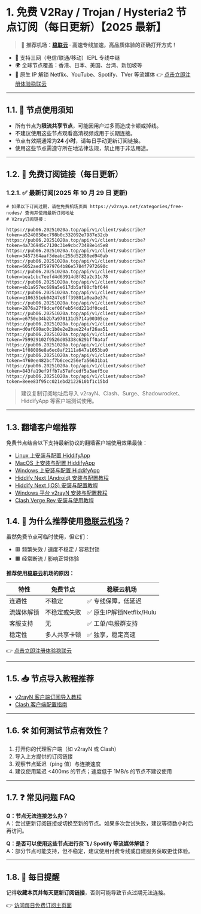 # 1. 免费 V2Ray / Trojan / Hysteria2 节点订阅（每日更新）【2025 最新】

> 🎯 **推荐机场：[稳联云](https://def.20251020a.top/1) · 高速专线加速，高品质体验的正确打开方式！**

- 📶 支持三网（电信/联通/移动）IEPL 专线中继
- 🌍 全球节点覆盖：香港、日本、美国、台湾、新加坡等
- 🚀 原生 IP 解锁 Netflix、YouTube、Spotify、TVer 等流媒体
  👉 [点击立即注册体验稳联云](https://def.20251020a.top/1)

---

## 1.1. 📌 节点使用须知

- 所有节点为**限流共享节点**，可能因用户过多而造成卡顿或掉线。
- 不建议使用这些节点观看高清视频或用于长期连接。
- 节点有效期通常为**24 小时**，请每日手动更新订阅链接。
- 使用这些节点需遵守所在地法律法规，禁止用于非法用途。

---

## 1.2. 🔗 免费订阅链接（每日更新）

### 1.2.1. ✅ 最新订阅(2025 年 10 月 29 日 更新)

```code
# 如果以下订阅过期，请在免费机场页面 https://v2raya.net/categories/free-nodes/ 查询并使用最新订阅地址
# V2ray订阅链接：

https://pub06.20251020a.top/api/v1/client/subscribe?token=a5240858ec798b0c332092e7987e32cb
https://pub06.20251020a.top/api/v1/client/subscribe?token=4a736945c7120c31e9cbc73488e145e8
https://pub06.20251020a.top/api/v1/client/subscribe?token=3457364aaf3deabc255d52288ed940ab
https://pub06.20251020a.top/api/v1/client/subscribe?token=6052aed75979764b86e5784f7972690c
https://pub06.20251020a.top/api/v1/client/subscribe?token=bea1cbc7eefd4d63914d8f82a2c31c78
https://pub06.20251020a.top/api/v1/client/subscribe?token=eb1a957ec689a5e617db5af80cfbf644
https://pub06.20251020a.top/api/v1/client/subscribe?token=e106351eb04247e8ff39801a0ea3e37c
https://pub06.20251020a.top/api/v1/client/subscribe?token=2876a27f9dcef06feb54dd221df0ced1
https://pub06.20251020a.top/api/v1/client/subscribe?token=e6750e34b2b7a970131d5714a00305ce
https://pub06.20251020a.top/api/v1/client/subscribe?token=d0af690ac0c1b8e2e2bae224af26aa51
https://pub06.20251020a.top/api/v1/client/subscribe?token=759929102f9526d05338c629bff0a4af
https://pub06.20251020a.top/api/v1/client/subscribe?token=1f08086e8a6ec8af2111a647a1053ba0
https://pub06.20251020a.top/api/v1/client/subscribe?token=4760ee482bcf7b6cec256efa56631ba1
https://pub06.20251020a.top/api/v1/client/subscribe?token=843fa19ef9ffb7a57afcedf5a3aef5ce
https://pub06.20251020a.top/api/v1/client/subscribe?token=8eee83f95cc021ebd2122610bf1c15bd

```

> 建议复制订阅地址后导入 v2rayN、Clash、Surge、Shadowrocket、HiddifyApp 等客户端测试使用。

---

## 1.3. 翻墙客户端推荐

免费节点结合以下支持最新协议的翻墙客户端使用效果最佳：

- [Linux 上安装与配置 HiddifyApp](https://proxy.oeooe.cn/hiddifyapp/linux/)
- [MacOS 上安装与配置 HiddifyApp](https://proxy.oeooe.cn/hiddifyapp/macos/)
- [Windows 上安装与配置 HiddifyApp](https://proxy.oeooe.cn/hiddifyapp/windows/)
- [Hiddify Next (Android) 安装与配置教程](https://proxy.oeooe.cn/hiddifyapp/android/)
- [Hiddify Next (iOS) 安装与配置教程](https://proxy.oeooe.cn/hiddifyapp/ios/)
- [Windows 平台 v2rayN 安装与配置教程](https://proxy.oeooe.cn/v2ray/v2rayN-install/)
- [Clash Verge Rev 安装与使用教程](https://proxy.oeooe.cn/clash/clash-verge-on-linux/)

## 1.4. 🚀 为什么推荐使用[稳联云机场](https://def.20251020a.top/1)？

虽然免费节点可临时使用，但它们：

- 🟥 频繁失效 / 速度不稳定 / 容易封锁
- 🟧 经常断流 / 影响正常体验

**推荐使用[稳联云](https://def.20251020a.top/1)机场的原因：**

| 特性 | 免费节点 | 稳联云机场 |
|------|----------|-------------|
| 连通性 | 不稳定 | ✅ 专线保障，低延迟 |
| 流媒体解锁 | 不稳定或失败 | ✅ 原生IP解锁Netflix/Hulu |
| 客服支持 | 无 | ✅ 工单/电报群支持 |
| 稳定性 | 多人共享卡顿 | ✅ 独享，稳定高速 |

👉 [点击立即注册体验稳联云](https://def.20251020a.top/1)

---

## 1.5. 📥 节点导入教程推荐

- [v2rayN 客户端订阅导入教程](https://www.v2raya.net/manual/import.html)
- [Clash 客户端配置指南](https://www.v2raya.net/manual/auto-pull.html)

---

## 1.6. 🛠 如何测试节点有效性？

1. 打开你的代理客户端（如 v2rayN 或 Clash）
2. 导入上方提供的订阅链接
3. 观察节点延迟（ping 值）与连接速度
4. 建议使用延迟 <400ms 的节点；速度低于 1MB/s 的节点不建议使用

---

## 1.7. ❓ 常见问题 FAQ

**Q：节点无法连接怎么办？**  
A：尝试更新订阅链接或切换至新的节点。如果多次尝试失败，建议等待数小时后再访问。

**Q：是否可以使用这些节点进行奈飞 / Spotify 等流媒体解锁？**  
A：部分节点可能支持，但不稳定，建议使用付费专线或自建服务获取更佳体验。

---

## 1.8. 📅 每日提醒

记得**收藏本页并每天更新订阅链接**，否则可能导致节点过期无法连接。

👉 [访问每日免费订阅主页面](https://www.v2raya.net/free-nodes/free-v2ray-node-subscriptions.html)
